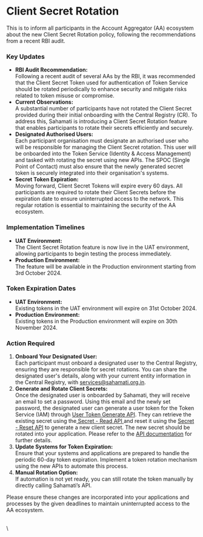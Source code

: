 # Client Secret Rotation

This is to inform all participants in the Account Aggregator (AA) ecosystem about the new Client Secret Rotation policy, following the recommendations from a recent RBI audit.

### Key Updates

* **RBI Audit Recommendation:**\
  Following a recent audit of several AAs by the RBI, it was recommended that the Client Secret Token used for authentication of Token Service should be rotated periodically to enhance security and mitigate risks related to token misuse or compromise.
* **Current Observations:**\
  A substantial number of participants have not rotated the Client Secret provided during their initial onboarding with the Central Registry (CR). To address this, Sahamati is introducing a Client Secret Rotation feature that enables participants to rotate their secrets efficiently and securely.
* **Designated Authorised Users:**\
  Each participant organisation must designate an authorised user who will be responsible for managing the Client Secret rotation. This user will be onboarded into the Token Service (Identity & Access Management) and tasked with rotating the secret using new APIs. The SPOC (Single Point of Contact) must also ensure that the newly generated secret token is securely integrated into their organisation's systems.
* **Secret Token Expiration:**\
  Moving forward, Client Secret Tokens will expire every 60 days. All participants are required to rotate their Client Secrets before the expiration date to ensure uninterrupted access to the network. This regular rotation is essential to maintaining the security of the AA ecosystem.

### Implementation Timelines

* **UAT Environment:**\
  The Client Secret Rotation feature is now live in the UAT environment, allowing participants to begin testing the process immediately.
* **Production Environment:**\
  The feature will be available in the Production environment starting from 3rd October 2024.

### Token Expiration Dates

* **UAT Environment:**\
  Existing tokens in the UAT environment will expire on 31st October 2024.
* **Production Environment:**\
  Existing tokens in the Production environment will expire on 30th November 2024.

### Action Required

1. **Onboard Your Designated User:**\
   Each participant must onboard a designated user to the Central Registry, ensuring they are responsible for secret rotations. You can share the designated user's details, along with your current entity information in the Central Registry, with services@sahamati.org.in.
2. **Generate and Rotate Client Secrets:**\
   Once the designated user is onboarded by Sahamati, they will receive an email to set a password. Using this email and the newly set password, the designated user can generate a user token for the Token Service (IAM) through [User Token Generate API](https://developer.sahamati.org.in/technical-specifications/identity-and-access-management#user-token-generate). They can retrieve the existing secret using the[ Secret - Read API ](https://developer.sahamati.org.in/technical-specifications/identity-and-access-management#entity-secret-read)and reset it using the [Secret - Reset API](https://developer.sahamati.org.in/technical-specifications/identity-and-access-management#entity-secret-reset) to generate a new client secret. The new secret should be rotated into your application. Please refer to the [API documentation](https://developer.sahamati.org.in/technical-specifications/identity-and-access-management) for further details.
3. **Update Systems for Token Expiration:**\
   Ensure that your systems and applications are prepared to handle the periodic 60-day token expiration. Implement a token rotation mechanism using the new APIs to automate this process.
4. **Manual Rotation Option:**\
   If automation is not yet ready, you can still rotate the token manually by directly calling Sahamati’s API.

Please ensure these changes are incorporated into your applications and processes by the given deadlines to maintain uninterrupted access to the AA ecosystem.

\
\
